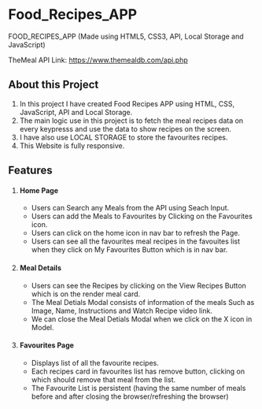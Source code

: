 # Food_Recipes_APP

FOOD_RECIPES_APP (Made using HTML5, CSS3, API, Local Storage and JavaScript)

TheMeal API Link: https://www.themealdb.com/api.php

## About this Project

  1. In this project I have created Food Recipes APP using HTML, CSS, JavaScript, API and Local Storage.
  2. The main logic use in this project is to fetch the meal recipes data on every keypresss and use the data to show recipes on the screen.
  3. I have also use LOCAL STORAGE to store the favourites recipes.
  4. This Website is fully responsive.
  
## Features

  1. #### Home Page
      - Users can Search any Meals from the API using Seach Input.
      - Users can add the Meals to Favourites by Clicking on the Favourites icon.
      - Users can click on the home icon in nav bar to refresh the Page.
      - Users can see all the favourites meal recipes in the favouites list when they click on My Favourites Button which is in nav bar. 
      
  2. #### Meal Details
       - Users can see the Recipes by clicking on the View Recipes Button which is on the render meal card.
       - The Meal Detials Modal consists of information of the meals Such as Image, Name, Instructions and Watch Recipe video link.
       - We can close the Meal Detials Modal when we click on the X icon in Model.
       
  3. #### Favourites Page
       - Displays list of all the favourite recipes.
       - Each recipes card in favourites list has remove button, clicking on which should remove that meal from the list.
       - The Favourite List is persistent (having the same number of meals before and after closing the browser/refreshing the browser)
       
